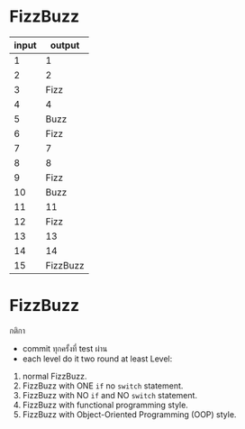 # FizzBuzz

| input | output |
|-------|--------|
| 1     | 1      |
| 2     | 2      |
| 3     | Fizz   |
| 4     | 4      |
| 5     | Buzz   |
| 6     | Fizz   |
| 7     | 7      |
| 8     | 8      |
| 9     | Fizz   |
| 10    | Buzz   |
| 11    | 11     |
| 12    | Fizz   |
| 13    | 13     |
| 14    | 14     |
| 15    | FizzBuzz |

# FizzBuzz
กติกา
- commit ทุกครั้งที่ test ผ่าน
- each level do it two round at least
Level:
1. normal FizzBuzz.
2. FizzBuzz with ONE `if` no `switch` statement.
3. FizzBuzz with NO `if` and NO `switch` statement.
4. FizzBuzz with functional programming style.
5. FizzBuzz with Object-Oriented Programming (OOP) style.
```